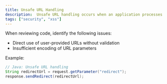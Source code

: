 ```yaml
---
title: Unsafe URL Handling
description:  Unsafe URL handling occurs when an application processes or uses URLs in a way that allows malicious actors to manipulate or inject harmful code, potentially leading to vulnerabilities like open redirects, cross-site scripting (XSS), or server-side request forgery (SSRF).
tags: ["security", "xss"]
---
```


When reviewing code, identify the following issues:

- Direct use of user-provided URLs without validation
- Insufficient encoding of URL parameters

Example:
```java
// Java: Unsafe URL handling
String redirectUrl = request.getParameter("redirect");
response.sendRedirect(redirectUrl);
```
